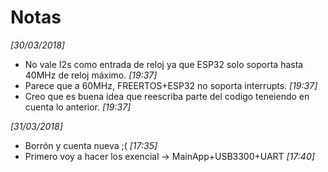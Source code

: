 # Notas
*[30/03/2018]*
  * No vale I2s como entrada de reloj ya que ESP32 solo soporta hasta 40MHz de reloj máximo. *[19:37]*
  * Parece que a 60MHz, FREERTOS+ESP32 no soporta interrupts. *[19:37]*
  * Creo que es buena idea que reescriba parte del codigo teneiendo en cuenta lo anterior. *[19:37]*

*[31/03/2018]*
  * Borrón y cuenta nueva ;( *[17:35]*
  * Primero voy a hacer los exencial -> MainApp+USB3300+UART *[17:40]*